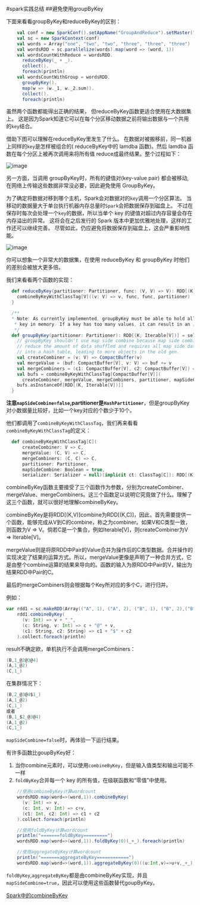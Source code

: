 #spark实践总结
##避免使用groupByKey

下面来看看groupByKey和reduceByKey的区别：

```scala   
    val conf = new SparkConf().setAppName("GroupAndReduce").setMaster("local")
    val sc = new SparkContext(conf)
    val words = Array("one", "two", "two", "three", "three", "three")
    val wordsRDD = sc.parallelize(words).map(word => (word, 1))
    val wordsCountWithReduce = wordsRDD.
      reduceByKey(_ + _).
      collect().
      foreach(println)
    val wordsCountWithGroup = wordsRDD.
      groupByKey().
      map(w => (w._1, w._2.sum)).
      collect().
      foreach(println)
```
虽然两个函数都能得出正确的结果， 但reduceByKey函数更适合使用在大数据集上。 这是因为Spark知道它可以在每个分区移动数据之前将输出数据与一个共用的`key`结合。

借助下图可以理解在reduceByKey里发生了什么。 在数据对被搬移前，同一机器上同样的`key`是怎样被组合的( reduceByKey中的 lamdba 函数)。然后 lamdba 函数在每个分区上被再次调用来将所有值 reduce成最终结果。整个过程如下：

![image](https://raw.githubusercontent.com/jacksu/utils4s/master/spark-knowledge/images/reduceByKey.png)

另一方面，当调用 groupByKey时，所有的键值对(key-value pair) 都会被移动,在网络上传输这些数据非常没必要，因此避免使用 GroupByKey。

为了确定将数据对移到哪个主机，Spark会对数据对的`key`调用一个分区算法。 当移动的数据量大于单台执行机器内存总量时`Spark`会把数据保存到磁盘上。 不过在保存时每次会处理一个`key`的数据，所以当单个 key 的键值对超过内存容量会存在内存溢出的异常。 这将会在之后发行的 Spark 版本中更加优雅地处理，这样的工作还可以继续完善。 尽管如此，仍应避免将数据保存到磁盘上，这会严重影响性能。

![image](https://raw.githubusercontent.com/jacksu/utils4s/master/spark-knowledge/images/groupByKey.png)

你可以想象一个非常大的数据集，在使用 reduceByKey 和 groupByKey 时他们的差别会被放大更多倍。

我们来看看两个函数的实现：

```scala
  def reduceByKey(partitioner: Partitioner, func: (V, V) => V): RDD[(K, V)] = self.withScope {
    combineByKeyWithClassTag[V]((v: V) => v, func, func, partitioner)
  }
```

```scala
  /**
  * Note: As currently implemented, groupByKey must be able to hold all the key-value pairs for any
   * key in memory. If a key has too many values, it can result in an [[OutOfMemoryError]].
   */
  def groupByKey(partitioner: Partitioner): RDD[(K, Iterable[V])] = self.withScope {
    // groupByKey shouldn't use map side combine because map side combine does not
    // reduce the amount of data shuffled and requires all map side data be inserted
    // into a hash table, leading to more objects in the old gen.
    val createCombiner = (v: V) => CompactBuffer(v)
    val mergeValue = (buf: CompactBuffer[V], v: V) => buf += v
    val mergeCombiners = (c1: CompactBuffer[V], c2: CompactBuffer[V]) => c1 ++= c2
    val bufs = combineByKeyWithClassTag[CompactBuffer[V]](
      createCombiner, mergeValue, mergeCombiners, partitioner, mapSideCombine = false)
    bufs.asInstanceOf[RDD[(K, Iterable[V])]]
  }
```

**注意`mapSideCombine=false`,partitioner是`HashPartitioner`**，但是groupByKey对小数据量比较好，比如一个key对应的个数少于10个。

他们都调用了`combineByKeyWithClassTag`，我们再来看看`combineByKeyWithClassTag`的定义：

```scala
  def combineByKeyWithClassTag[C](
      createCombiner: V => C,
      mergeValue: (C, V) => C,
      mergeCombiners: (C, C) => C,
      partitioner: Partitioner,
      mapSideCombine: Boolean = true,
      serializer: Serializer = null)(implicit ct: ClassTag[C]): RDD[(K, C)]
```

combineByKey函数主要接受了三个函数作为参数，分别为createCombiner、mergeValue、mergeCombiners。这三个函数足以说明它究竟做了什么。理解了这三个函数，就可以很好地理解combineByKey。

combineByKey是将RDD[(K,V)]combine为RDD[(K,C)]，因此，首先需要提供一个函数，能够完成从V到C的combine，称之为combiner。如果V和C类型一致，则函数为V => V。倘若C是一个集合，例如Iterable[V]，则createCombiner为V => Iterable[V]。

mergeValue则是将原RDD中Pair的Value合并为操作后的C类型数据。合并操作的实现决定了结果的运算方式。所以，mergeValue更像是声明了一种合并方式，它是由整个combine运算的结果来导向的。函数的输入为原RDD中Pair的V，输出为结果RDD中Pair的C。

最后的mergeCombiners则会根据每个Key所对应的多个C，进行归并。

例如：

```scala
var rdd1 = sc.makeRDD(Array(("A", 1), ("A", 2), ("B", 1), ("B", 2),("B",3),("B",4), ("C", 1)))
    rdd1.combineByKey(
      (v: Int) => v + "_",
      (c: String, v: Int) => c + "@" + v,
      (c1: String, c2: String) => c1 + "$" + c2
    ).collect.foreach(println)
```

result不确定欧，单机执行不会调用mergeCombiners：

```scala
(B,1_@2@3@4)
(A,1_@2)
(C,1_)
```
在集群情况下：

```scala
(B,2_@3@4$1_)
(A,1_@2)
(C,1_)
或者
(B,1_$2_@3@4)
(A,1_@2)
(C,1_)

```

`mapSideCombine=false`时，再体验一下运行结果。

有许多函数比goupByKey好：

1. 当你combine元素时，可以使用`combineByKey`，但是输入值类型和输出可能不一样
2. `foldByKey`合并每一个 key 的所有值，在级联函数和“零值”中使用。

```scala
	//使用combineByKey计算wordcount
    wordsRDD.map(word=>(word,1)).combineByKey(
      (v: Int) => v,
      (c: Int, v: Int) => c+v,
      (c1: Int, c2: Int) => c1 + c2
    ).collect.foreach(println)

    //使用foldByKey计算wordcount
    println("=======foldByKey=========")
    wordsRDD.map(word=>(word,1)).foldByKey(0)(_+_).foreach(println)

    //使用aggregateByKey计算wordcount
    println("=======aggregateByKey============")
    wordsRDD.map(word=>(word,1)).aggregateByKey(0)((u:Int,v)=>u+v,_+_).foreach(println)
```

`foldByKey`,`aggregateByKey`都是由combineByKey实现，并且`mapSideCombine=true`，因此可以使用这些函数替代goupByKey。


[Spark中的combineByKey](http://zhangyi.farbox.com/post/kai-yuan-kuang-jia/combinebykey-in-spark )